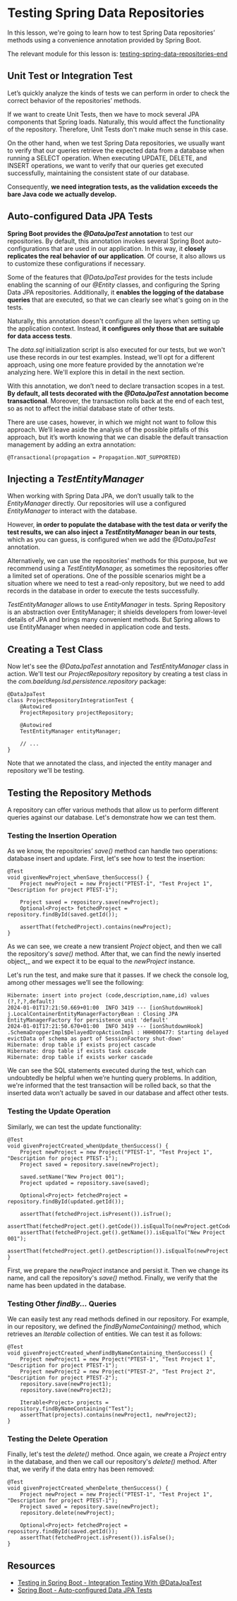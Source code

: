 # Testing Spring Data Repositories

In this lesson, we're going to learn how to test Spring Data repositories’ methods using a convenience annotation provided by Spring Boot.

The relevant module for this lesson is: [testing-spring-data-repositories-end](../code/learn-spring-m4/testing-spring-data-repositories-end)

## Unit Test or Integration Test

Let’s quickly analyze the kinds of tests we can perform in order to check the correct behavior of the repositories’ methods.

If we want to create Unit Tests, then we have to mock several JPA components that Spring loads. Naturally, this would affect the functionality of the repository. Therefore, Unit Tests don't make much sense in this case.

On the other hand, when we test Spring Data repositories, we usually want to verify that our queries retrieve the expected data from a database when running a SELECT operation. When executing UPDATE, DELETE, and INSERT operations, we want to verify that our queries get executed successfully, maintaining the consistent state of our database.

Consequently, **we need integration tests, as the validation exceeds the bare Java code we actually develop.**

## Auto-configured Data JPA Tests

**Spring Boot provides the _@DataJpaTest_ annotation** to test our repositories. By default, this annotation invokes several Spring Boot auto-configurations that are used in our application. In this way, it **closely replicates the real behavior of our application**. Of course, it also allows us to customize these configurations if necessary.

Some of the features that _@DataJpaTest_ provides for the tests include enabling the scanning of our _@Entity_ classes, and configuring the Spring Data JPA repositories. Additionally, it **enables the logging of the database queries** that are executed, so that we can clearly see what's going on in the tests.

Naturally, this annotation doesn't configure all the layers when setting up the application context. Instead, **it configures only those that are suitable for data access tests**.

The _data.sql_ initialization script is also executed for our tests, but we won't use these records in our test examples. Instead, we'll opt for a different approach, using one more feature provided by the annotation we're analyzing here. We'll explore this in detail in the next section.

With this annotation, we don’t need to declare transaction scopes in a test. **By default, all tests decorated with the _@DataJpaTest_ annotation become transactional**. Moreover, the transaction rolls back at the end of each test, so as not to affect the initial database state of other tests.

There are use cases, however, in which we might not want to follow this approach. We’ll leave aside the analysis of the possible pitfalls of this approach, but it’s worth knowing that we can disable the default transaction management by adding an extra annotation:

```
@Transactional(propagation = Propagation.NOT_SUPPORTED)
```

## Injecting a _TestEntityManager_

When working with Spring Data JPA, we don’t usually talk to the _EntityManager_ directly. Our repositories will use a configured _EntityManager_ to interact with the database.

However, **in order to populate the database with the test data or verify the test results, we can also inject a _TestEntityManager_** **bean in our tests**, which as you can guess, is configured when we add the _@DataJpaTest_ annotation.

Alternatively, we can use the repositories' methods for this purpose, but we recommend using a _TestEntityManager,_ as sometimes the repositories offer a limited set of operations. One of the possible scenarios might be a situation where we need to test a read-only repository, but we need to add records in the database in order to execute the tests successfully.

_TestEntityManager_ allows to use _EntityManager_ in tests. Spring Repository is an abstraction over EntityManager; it shields developers from lower-level details of JPA and brings many convenient methods. But Spring allows to use EntityManager when needed in application code and tests.

## Creating a Test Class

Now let's see the _@DataJpaTest_ annotation and _TestEntityManager_ class in action. We'll test our _ProjectRepository_ repository by creating a test class in the _com.baeldung.lsd.persistence.repository_ package:

```
@DataJpaTest
class ProjectRepositoryIntegrationTest {
    @Autowired
    ProjectRepository projectRepository;

    @Autowired
    TestEntityManager entityManager;
    
    // ...
}
```

Note that we annotated the class, and injected the entity manager and repository we'll be testing.

## Testing the Repository Methods

A repository can offer various methods that allow us to perform different queries against our database. Let's demonstrate how we can test them.

### Testing the Insertion Operation

As we know, the repositories’ _save()_ method can handle two operations: database insert and update. First, let's see how to test the insertion:

```
@Test
void givenNewProject_whenSave_thenSuccess() {
    Project newProject = new Project("PTEST-1", "Test Project 1", "Description for project PTEST-1");

    Project saved = repository.save(newProject);
    Optional<Project> fetchedProject = repository.findById(saved.getId());

    assertThat(fetchedProject).contains(newProject);
}
```

As we can see, we create a new transient _Project_ object, and then we call the repository's _save()_ method. After that, we can find the newly inserted object,_ and we expect it to be equal to the _newProject_ instance.

Let's run the test, and make sure that it passes. If we check the console log, among other messages we’ll see the following:

```
Hibernate: insert into project (code,description,name,id) values (?,?,?,default)
2024-01-01T17:21:50.669+01:00  INFO 3419 --- [ionShutdownHook] j.LocalContainerEntityManagerFactoryBean : Closing JPA EntityManagerFactory for persistence unit 'default'
2024-01-01T17:21:50.670+01:00  INFO 3419 --- [ionShutdownHook] .SchemaDropperImpl$DelayedDropActionImpl : HHH000477: Starting delayed evictData of schema as part of SessionFactory shut-down'
Hibernate: drop table if exists project cascade 
Hibernate: drop table if exists task cascade 
Hibernate: drop table if exists worker cascade 
```

We can see the SQL statements executed during the test, which can undoubtedly be helpful when we’re hunting query problems. In addition, we're informed that the test transaction will be rolled back, so that the inserted data won’t actually be saved in our database and affect other tests.

### Testing the Update Operation

Similarly, we can test the update functionality:

```
@Test
void givenProjectCreated_whenUpdate_thenSuccess() {
    Project newProject = new Project("PTEST-1", "Test Project 1", "Description for project PTEST-1");
    Project saved = repository.save(newProject);

    saved.setName("New Project 001");
    Project updated = repository.save(saved);

    Optional<Project> fetchedProject = repository.findById(updated.getId());

    assertThat(fetchedProject.isPresent()).isTrue();
    assertThat(fetchedProject.get().getCode()).isEqualTo(newProject.getCode());
    assertThat(fetchedProject.get().getName()).isEqualTo("New Project 001");
    assertThat(fetchedProject.get().getDescription()).isEqualTo(newProject.getDescription());
}
```

First, we prepare the _newProject_ instance and persist it. Then we change its name, and call the repository's _save()_ method. Finally, we verify that the name has been updated in the database.

### Testing Other _findBy..._ Queries

We can easily test any read methods defined in our repository. For example, in our repository, we defined the _findByNameContaining()_ method, which retrieves an _Iterable_ collection of entities. We can test it as follows:

```
@Test
void givenProjectCreated_whenFindByNameContaining_thenSuccess() {
    Project newProject1 = new Project("PTEST-1", "Test Project 1", "Description for project PTEST-1");
    Project newProject2 = new Project("PTEST-2", "Test Project 2", "Description for project PTEST-2");
    repository.save(newProject1);
    repository.save(newProject2);

    Iterable<Project> projects = repository.findByNameContaining("Test");
    assertThat(projects).contains(newProject1, newProject2);
}
```

### Testing the Delete Operation

Finally, let's test the _delete()_ method. Once again, we create a _Project_ entry in the database, and then we call our repository's _delete()_ method. After that, we verify if the data entry has been removed:

```
@Test
void givenProjectCreated_whenDelete_thenSuccess() {
    Project newProject = new Project("PTEST-1", "Test Project 1", "Description for project PTEST-1");
    Project saved = repository.save(newProject);
    repository.delete(newProject);

    Optional<Project> fetchedProject = repository.findById(saved.getId());
    assertThat(fetchedProject.isPresent()).isFalse();
}
```

## Resources
- [Testing in Spring Boot - Integration Testing With @DataJpaTest](https://www.baeldung.com/spring-boot-testing#integration-testing-with-datajpatest)
- [Spring Boot - Auto-configured Data JPA Tests](https://docs.spring.io/spring-boot/docs/current/reference/htmlsingle/#boot-features-testing-spring-boot-applications-testing-autoconfigured-jpa-test)
